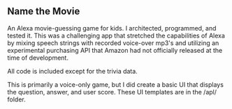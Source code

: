 Name the Movie
--------------

An Alexa movie-guessing game for kids. I architected, programmed, and tested it. This was a challenging app that stretched the capabilities of Alexa by mixing speech strings with recorded voice-over mp3's and utilizing an experimental purchasing API that Amazon had not officially released at the time of development.

All code is included except for the trivia data.

This is primarily a voice-only game, but I did create a basic UI that displays the question, answer, and user score. These UI templates are in the /apl/ folder.